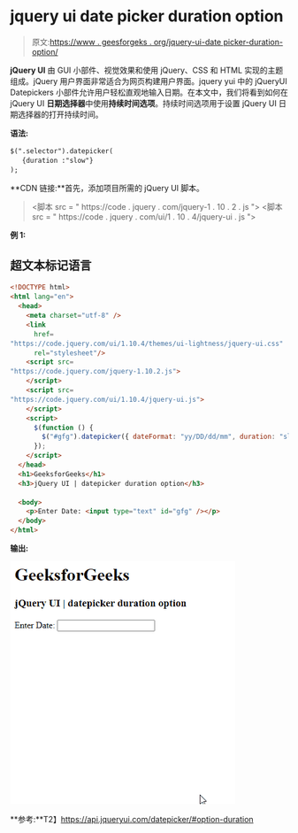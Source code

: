 # jquery ui date picker duration option

> 原文:[https://www . geesforgeks . org/jquery-ui-date picker-duration-option/](https://www.geeksforgeeks.org/jquery-ui-datepicker-duration-option/)

**jQuery UI** 由 GUI 小部件、视觉效果和使用 jQuery、CSS 和 HTML 实现的主题组成。jQuery 用户界面非常适合为网页构建用户界面。jquery yui 中的 jQueryUI Datepickers 小部件允许用户轻松直观地输入日期。在本文中，我们将看到如何在 jQuery UI **日期选择器**中使用**持续时间选项**。持续时间选项用于设置 jQuery UI 日期选择器的打开持续时间。

**语法:**

```html
$(".selector").datepicker(
   {duration :"slow"}
);
```

**CDN 链接:**首先，添加项目所需的 jQuery UI 脚本。

> <link href="“https://code.jquery.com/ui/1.10.4/themes/ui-lightness/jquery-ui.css”" rel="“stylesheet”">
> <脚本 src = " https://code . jquery . com/jquery-1 . 10 . 2 . js "></脚本>
> <脚本 src = " https://code . jquery . com/ui/1 . 10 . 4/jquery-ui . js "></脚本>

**例 1:**

## 超文本标记语言

```html
<!DOCTYPE html>
<html lang="en">
  <head>
    <meta charset="utf-8" />
    <link
      href=
"https://code.jquery.com/ui/1.10.4/themes/ui-lightness/jquery-ui.css"
      rel="stylesheet"/>
    <script src=
"https://code.jquery.com/jquery-1.10.2.js">
    </script>
    <script src=
"https://code.jquery.com/ui/1.10.4/jquery-ui.js">
    </script>
    <script>
      $(function () {
        $("#gfg").datepicker({ dateFormat: "yy/DD/dd/mm", duration: "slow" });
      });
    </script>
  </head>
  <h1>GeeksforGeeks</h1>
  <h3>jQuery UI | datepicker duration option</h3>

  <body>
    <p>Enter Date: <input type="text" id="gfg" /></p>
  </body>
</html>
```

**输出:**

![](img/857edb2ef2437aebecefe1c416664985.png)

**参考:**T2】https://api.jqueryui.com/datepicker/#option-duration